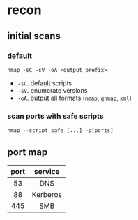 # recon

## initial scans

### default
```
nmap -sC -sV -oA <output prefix>
```

- `-sC`. default scripts
- `-sV`. enumerate versions
- `-oA`. output all formats (`nmap`, `gnmap`, `xml`)

### scan ports with safe scripts
```
nmap --script safe [...] -p[ports]
```

## port map

|port|service |
|:--:|:------:|
|53  |DNS     |
|88  |Kerberos|
|445 |SMB     |
